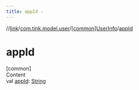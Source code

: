 ```yaml
---
title: appId -
---
```

//[link](../../index.md)/[com.tink.model.user](../index.md)/[[common]UserInfo](index.md)/[appId](app-id.md)



# appId  
[common]  
Content  
val [appId](app-id.md): [String](https://kotlinlang.org/api/latest/jvm/stdlib/kotlin/-string/index.html)  



